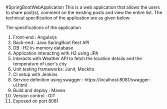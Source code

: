 #SpringBootWebApplication 
This is a web application that allows the users to share post(s), comment on the existing posts and view the entire list. The technical specification of the application are as given below:

The specifications of the application
1. Front-end : Angularjs
2. Back-end : Java SpringBoot Rest API
3. DB : H2 in-memory database
4. Application interacting with H2 using JPA 
5. Interacts with Weather API to fetch the location details and the temperature of user's city
6. Unit testing frameworks: Junit, Mockito 
7. CI setup with Jenkins 
8. Service definition using swagger : https://localhost:8081/swagger-ui.html
9. Build and deploy : Maven 
10. Version control : GIT 
11. Exposed on port 8081
